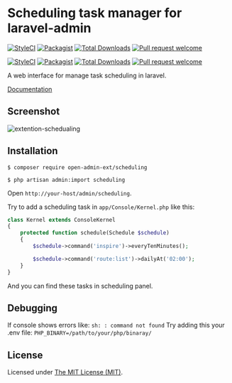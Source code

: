 Scheduling task manager for laravel-admin
============================

[![StyleCI](https://styleci.io/repos/457982378/shield?branch=main)](https://styleci.io/repos/457982378)
[![Packagist](https://img.shields.io/github/license/open-admin-org/scheduling.svg?maxAge=2592000&style=flat-square&color=brightgreen)](https://packagist.org/packages/open-admin-ext/scheduling)
[![Total Downloads](https://img.shields.io/packagist/dt/open-admin-ext/scheduling.svg?style=flat-square&color=brightgreen)](https://packagist.org/packages/open-admin-admin-ext/scheduling)
[![Pull request welcome](https://img.shields.io/badge/pr-welcome-green.svg?style=flat-square&color=brightgreen)]()


[![StyleCI](https://styleci.io/repos/457982378/shield?branch=master)](https://styleci.io/repos/99676857)
[![Packagist](https://img.shields.io/packagist/l/laravel-admin-ext/scheduling.svg?maxAge=2592000)](https://packagist.org/packages/laravel-admin-ext/scheduling)
[![Total Downloads](https://img.shields.io/packagist/dt/laravel-admin-ext/scheduling.svg?style=flat-square)](https://packagist.org/packages/laravel-admin-ext/scheduling)
[![Pull request welcome](https://img.shields.io/badge/pr-welcome-green.svg?style=flat-square)]()

A web interface for manage task scheduling in laravel.

[Documentation](http://open-admin.org/docs/en/extension-scheduling)

## Screenshot

![extention-schedualing](https://user-images.githubusercontent.com/86517067/153514589-e6204239-d227-483a-bf4d-c5da2720f038.png)

## Installation

```
$ composer require open-admin-ext/scheduling

$ php artisan admin:import scheduling
```

Open `http://your-host/admin/scheduling`.

Try to add a scheduling task in `app/Console/Kernel.php` like this:

```php
class Kernel extends ConsoleKernel
{
    protected function schedule(Schedule $schedule)
    {
        $schedule->command('inspire')->everyTenMinutes();

        $schedule->command('route:list')->dailyAt('02:00');
    }
}

```

And you can find these tasks in scheduling panel.

Debugging
------------
If console shows errors like: `sh: : command not found`
Try adding this your .env file: `PHP_BINARY=/path/to/your/php/binaray/`

License
------------
Licensed under [The MIT License (MIT)](LICENSE).
